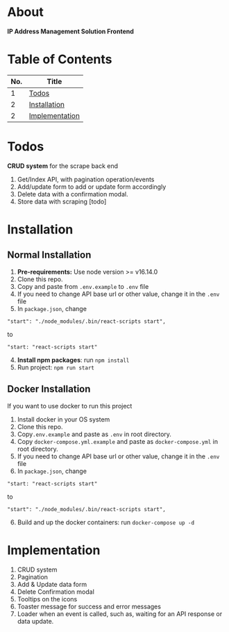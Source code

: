 # About
**IP Address Management Solution Frontend**

# Table of Contents

| No. | Title                             |
|-----|-----------------------------------|
| 1   | [Todos](#task-implemented)        |
| 2   | [Installation](#installation)     |
| 2   | [Implementation](#implementation) |

# Todos
**CRUD system** for the scrape back end 
1. Get/Index API, with pagination operation/events 
2. Add/update form to add or update form accordingly 
3. Delete data with a confirmation modal. 
4. Store data with scraping [todo]


# Installation

## Normal Installation
1. **Pre-requirements:** Use node version >= v16.14.0
2. Clone this repo.
3. Copy and paste from `.env.example` to `.env` file 
3. If you need to change API base url or other value, change it in the `.env` file 
4. In `package.json`, change
```angular2html
"start": "./node_modules/.bin/react-scripts start", 
```
to
```angular2html
"start: "react-scripts start"
```
4. **Install npm packages**: run `npm install`
5. Run project: `npm run start`

## Docker Installation
If you want to use docker to run this project
1. Install docker in your OS system
2. Clone this repo.
3. Copy`.env.example` and paste as `.env` in root directory.
3. Copy `docker-compose.yml.example` and paste as `docker-compose.yml` in root directory.
4. If you need to change API base url or other value, change it in the `.env` file
4. In `package.json`, change
```angular2html
"start: "react-scripts start"
```
to
```angular2html
"start": "./node_modules/.bin/react-scripts start", 
```
6. Build and up the docker containers: run `docker-compose up -d`


# Implementation
1. CRUD system
2. Pagination
3. Add & Update data form
4. Delete Confirmation modal
5. Tooltips on the icons
6. Toaster message for success and error messages
7. Loader when an event is called, such as, waiting for an API response or data update.